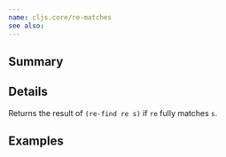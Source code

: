 ```yaml
---
name: cljs.core/re-matches
see also:
---
```


## Summary

## Details

Returns the result of `(re-find re s)` if `re` fully matches `s`.

## Examples
